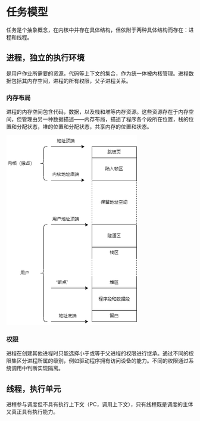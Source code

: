 # 任务模型

任务是个抽象概念，在内核中并存在具体结构，但依附于两种具体结构而存在：进程和线程。

## 进程，独立的执行环境

是用户作业所需要的资源，代码等上下文的集合，作为统一体被内核管理。进程数据包括其内存空间，进程的所有权限，父子进程关系。

### 内存布局

进程的内存空间包含代码，数据，以及栈和堆等内存资源。这些资源存在于内存空间，但管理由另一种数据描述——内存布局，描述了程序各个段所在位置，栈的位置和分配状态，堆的位置和分配状态，共享内存的位置和状态。

![Process Memory](./images/proc_mem.drawio.png)

### 权限

进程在创建其他进程时只能选择小于或等于父进程的权限进行继承。通过不同的权限集区分进程所属的级别，例如驱动程序拥有访问设备的能力。不同的权限通过系统调用中判断实现隔离。

## 线程，执行单元

进程参与调度但不具有执行上下文（PC，调用上下文），只有线程既是调度的主体又真正具有执行能力。
